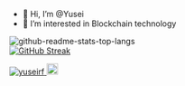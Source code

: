 - 👋 Hi, I’m @Yusei
- 👀 I’m interested in Blockchain technology

![github-readme-stats-top-langs](https://github-readme-stats.vercel.app/api/top-langs/?username=yuseirf&layout=compact&theme=radical)<br>
[![GitHub Streak](http://github-readme-streak-stats.herokuapp.com?user=yuseirf&theme=black-ice&border_radius=30&date_format=j%20M%5B%20Y%5D&mode=weekly)](https://git.io/streak-stats)

<!-- <p align="left"> -->
  <a href="https://github.com/yuseirf/yuseirf">
    <img src="https://komarev.com/ghpvc/?username=yuseirf" alt="yuseirf" />
  </a>
  <a href="https://github.com/yuseirf">
    <img height="20" src="https://img.shields.io/github/followers/yuseirf?label=follow&logo=github&style=flat" />
  </a>
<!-- </p> -->
